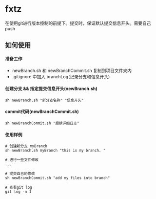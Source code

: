 # fxtz
在使用git进行版本控制的前提下。提交时，保证默认提交信息开头。需要自己push

## 如何使用 
#### 准备工作
* newBranch.sh 和 newBranchCommit.sh 复制到项目文件夹内
* .gitignore 中加入 branchLog(记录分支和信息开头)


#### 创建分支 && 指定提交信息开头(newBranch.sh)
`sh newBranch.sh "新分支名称" "信息开头"`

#### commit代码(newBranchCommit.sh)
`sh newBranchCommit.sh "后续详细日志"` 


#### 使用样例
```
# 创建新分支 myBranch
sh newBranch.sh myBranch "this is my branch. "

# 进行一些文件修改
...

# 提交自己的修改
sh newBranchCommit.sh "add my files into branch"

# 查看git log
git log -n 1
```
